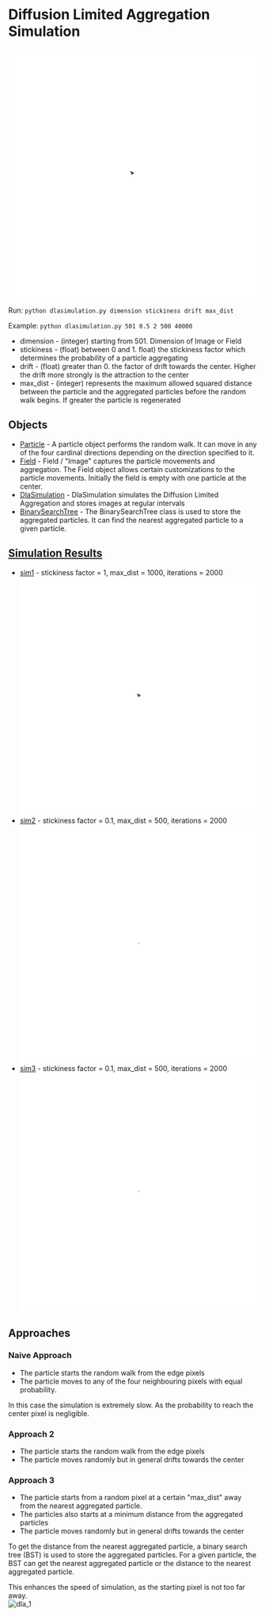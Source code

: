 # Diffusion Limited Aggregation Simulation

![dla_1](simulation_results/sim_1_loop.gif "stickiness=1.0")

Run:
`python dlasimulation.py dimension stickiness drift max_dist`

Example: ``python dlasimulation.py 501 0.5 2 500 40000``

* dimension - (integer) starting from 501. Dimension of Image or Field
* stickiness - (float) between 0 and 1. float) the stickiness factor which determines the probability of a particle aggregating
* drift - (float) greater than 0. the factor of drift towards the center. Higher the drift more strongly is the attraction to the center
* max_dist - (integer) represents the maximum allowed squared distance between 
the particle and the aggregated particles before the random walk begins.
 If greater the particle is regenerated
 
 ## Objects
 * [Particle](Particle.py) - A particle object performs the random walk. It can move in any of the four cardinal directions depending on the direction specified to it. 
 * [Field](Field.py) - Field / "Image" captures the particle movements and aggregation. The Field object allows certain customizations to the particle movements. Initially the field is empty with one particle at the center.
 * [DlaSimulation](dlasimulation.py) - DlaSimulation simulates the Diffusion Limited Aggregation and stores 
 images at regular intervals
 * [BinarySearchTree](BST.py) - The BinarySearchTree class is used to store the aggregated particles. It can find the nearest aggregated particle to a given particle. 
 
 ## [Simulation Results](simulation_results)
 * [sim1](simulation_results/sim1) - stickiness factor = 1, max_dist = 1000, iterations = 2000
 ![dla_1](simulation_results/sim_1_loop.gif "stickiness=1.0")
 * [sim2](simulation_results/sim2) -  stickiness factor = 0.1, max_dist = 500, iterations = 2000
 ![dla_1](simulation_results/sim_2_loop.gif "stickiness=1.0")
  * [sim3](simulation_results/sim3) -  stickiness factor = 0.1, max_dist = 500, iterations = 2000
 ![dla_1](simulation_results/sim_2_loop.gif "stickiness=1.0")
 
 
 ## Approaches
 ### Naive Approach 
  - The particle starts the random walk from the edge pixels
  - The particle moves to any of the four neighbouring pixels with equal probability.
 
 In this case the simulation is extremely slow. As the probability to reach the center pixel is negligible.
 
 ### Approach 2
   - The particle starts the random walk from the edge pixels
   - The particle moves randomly but in general drifts towards the center
   
 ### Approach 3
   - The particle starts from a random pixel at a certain "max_dist" away from the nearest aggregated particle.
   - The particles also starts at a minimum distance from the aggregated particles
   - The particle moves randomly but in general drifts towards the center
   
   To get the distance from the nearest aggregated particle, a binary search tree (BST) is used to store the aggregated particles. 
   For a given particle, the BST can get the nearest aggregated particle or the distance to the nearest aggregated particle.
   
   This enhances the speed of simulation, as the starting pixel is not too far away.  
    ![dla_1](simulation_results/39996.png "stickiness=1.0")

 